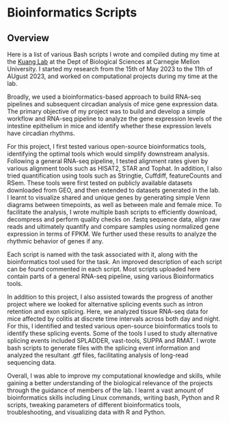 # Bioinformatics Scripts

## **Overview** ## 

Here is a list of various Bash scripts I wrote and compiled duting my time at the [Kuang Lab](https://labs.bio.cmu.edu/kuang/) at the Dept of Biological Sciences at Carnegie Mellon University. I started my research from the 15th of May 2023 to the 11th of AUgust 2023, and worked on computational projects during my time at the lab.

Broadly, we used a bioinformatics-based approach to build RNA-seq pipelines and subsequent circadian analysis of mice gene expression data. The primary objective of my project was to build and develop a simple workflow and RNA-seq pipeline to analyze the gene expression levels of the intestine epithelium in mice and identify whether these expression levels have circadian rhythms. 

For this project, I first tested various open-source bioinformatics tools, identifying the optimal tools which would simplify downstream analysis. Following a general RNA-seq pipeline, I tested alignment rates given by various alignment tools such as HISAT2, STAR and Tophat. In addition, I also tried quantification using tools such as Stringtie, Cuffdiff, featureCounts and RSem. These tools were first tested on publicly available datasets downloaded from GEO, and then extended to datasets generated in the lab. I learnt to visualize shared and unique genes by generating simple Venn diagrams between timepoints, as well as between male and female mice. To facilitate the analysis, I wrote multiple bash scripts to efficiently download, decompress and perform quality checks on .fastq sequence data, align raw reads  and ultimately quantify and compare samples using normalized gene expression in terms of FPKM. We further used these results to analyze the rhythmic behavior of genes if any. 

Each script is named with the task associated with it, along with the bioinformatics tool used for the task. An improved description of each script can be found commented in each script. Most scripts uploaded here contain parts of a general RNA-seq pipeline, using various Bioinformatics tools.

In addition to this project, I also assisted towards the progress of another project where we looked for alternative splicing events such as intron retention and exon splicing. Here, we analyzed tissue RNA-seq data for mice affected by colitis at discrete time intervals across both day and night. For this, I identified and tested various open-source bioinformatics tools to identify these splicing events. Some of the tools I used to study alternative splicing events included SPLADDER, vast-tools, SUPPA and RMAT. I wrote bash scripts to generate files with the splicing event information and analyzed the resultant .gtf files, facilitating analysis of long-read sequencing data. 

Overall, I was able to improve my computational knowledge and skills, while gaining a better understanding of the biological relevance of the projects through the guidance of members of the lab. I learnt a vast amount of bioinformatics skills including Linux commands, writing bash, Python and R scripts, tweaking parameters of different bioinformatics tools, troubleshooting, and visualizing data with R and Python. 


